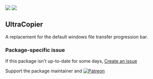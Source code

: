 [![](https://img.shields.io/chocolatey/v/ultracopier?color=green&label=ultracopier)](https://chocolatey.org/packages/ultracopier) [![](https://img.shields.io/chocolatey/dt/ultracopier)](https://chocolatey.org/packages/ultracopier)

## UltraCopier
A replacement for the default windows file transfer progression bar.

### Package-specific issue
If this package isn't up-to-date for some days, [Create an issue](https://github.com/tunisiano187/Chocolatey-packages/issues/new/choose)

Support the package maintainer and [![Patreon](https://cdn.jsdelivr.net/gh/tunisiano187/Chocolatey-packages@d15c4e19c709e7148588d4523ffc6dd3cd3c7e5e/icons/patreon.png)](https://www.patreon.com/tunisiano)